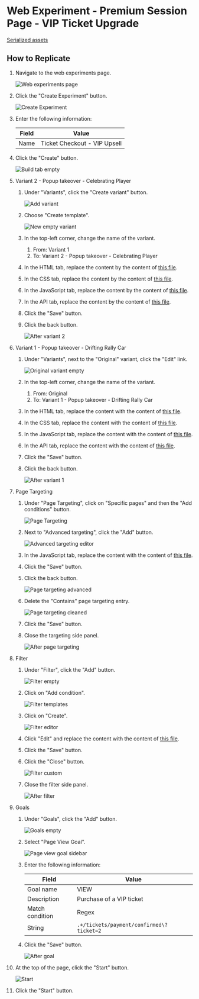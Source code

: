 # Web Experiment - Premium Session Page - VIP Ticket Upgrade

[Serialized assets](/demo/experience/personalize/experiments/web/Ticket%20Checkout%20-%20VIP%20Upsell/)

## How to Replicate

1. Navigate to the web experiments page.

   ![Web experiments page](/docs/cdp-personalize/experiments/web/Web-experiments-page.png)

2. Click the "Create Experiment" button.

   ![Create Experiment](/docs/cdp-personalize/experiments/web/Create-experiment.png)

3. Enter the following information:

   | Field | Value                        |
   | ----- | ---------------------------- |
   | Name  | Ticket Checkout - VIP Upsell |

4. Click the "Create" button.

   ![Build tab empty](/docs/cdp-personalize/experiments/web/Build-empty.png)

5. Variant 2 - Popup takeover - Celebrating Player

   1. Under "Variants", click the "Create variant" button.

      ![Add variant](/docs/cdp-personalize/experiments/web/Add-variant.png)

   2. Choose "Create template".

      ![New empty variant](/docs/cdp-personalize/experiments/web/New-empty-variant.png)

   3. In the top-left corner, change the name of the variant.
      1. From: Variant 1
      2. To: Variant 2 - Popup takeover - Celebrating Player
   4. In the HTML tab, replace the content by the content of [this file](/demo/experience/personalize/experiments/web/Ticket%20Checkout%20-%20VIP%20Upsell/Variant%202%20-%20Popup%20takeover%20-%20Celebrating%20Player.html).
   5. In the CSS tab, replace the content by the content of [this file](/demo/experience/personalize/experiments/web/Ticket%20Checkout%20-%20VIP%20Upsell/Variant%202%20-%20Popup%20takeover%20-%20Celebrating%20Player.css).
   6. In the JavaScript tab, replace the content by the content of [this file](/demo/experience/personalize/experiments/web/Ticket%20Checkout%20-%20VIP%20Upsell/Variant%202%20-%20Popup%20takeover%20-%20Celebrating%20Player.js).
   7. In the API tab, replace the content by the content of [this file](/demo/experience/personalize/experiments/web/Ticket%20Checkout%20-%20VIP%20Upsell/Variant%202%20-%20Popup%20takeover%20-%20Celebrating%20Player.txt).
   8. Click the "Save" button.
   9. Click the back button.

      ![After variant 2](After-variant-2.png)

6. Variant 1 - Popup takeover - Drifting Rally Car

   1. Under "Variants", next to the "Original" variant, click the "Edit" link.

      ![Original variant empty](/docs/cdp-personalize/experiments/web/Original-variant-empty.png)

   2. In the top-left corner, change the name of the variant.
      1. From: Original
      2. To: Variant 1 - Popup takeover - Drifting Rally Car
   3. In the HTML tab, replace the content with the content of [this file](/demo/experience/personalize/experiments/web/Ticket%20Checkout%20-%20VIP%20Upsell/Variant%201%20-%20Popup%20takeover%20-%20Drifting%20Rally%20Car.html).
   4. In the CSS tab, replace the content with the content of [this file](/demo/experience/personalize/experiments/web/Ticket%20Checkout%20-%20VIP%20Upsell/Variant%201%20-%20Popup%20takeover%20-%20Drifting%20Rally%20Car.css).
   5. In the JavaScript tab, replace the content with the content of [this file](/demo/experience/personalize/experiments/web/Ticket%20Checkout%20-%20VIP%20Upsell/Variant%201%20-%20Popup%20takeover%20-%20Drifting%20Rally%20Car.js).
   6. In the API tab, replace the content with the content of [this file](/demo/experience/personalize/experiments/web/Ticket%20Checkout%20-%20VIP%20Upsell/Variant%201%20-%20Popup%20takeover%20-%20Drifting%20Rally%20Car.txt).
   7. Click the "Save" button.
   8. Click the back button.

      ![After variant 1](After-variant-1.png)

7. Page Targeting

   1. Under "Page Targeting", click on "Specific pages" and then the "Add conditions" button.

      ![Page Targeting](/docs/cdp-personalize/experiments/web/Page-targeting-empty.png)

   2. Next to "Advanced targeting", click the "Add" button.

      ![Advanced targeting editor](/docs/cdp-personalize/experiments/web/Advanced-targeting-editor.png)

   3. In the JavaScript tab, replace the content with the content of [this file](/demo/experience/personalize/experiments/web/Premium%20Session%20Page%20-%20VIP%20Ticket%20Upgrade/Advanced%20targeting%20Script.js).
   4. Click the "Save" button.
   5. Click the back button.

      ![Page targeting advanced](/docs/cdp-personalize/experiments/web/Page-targeting-advanced.png)

   6. Delete the "Contains" page targeting entry.

      ![Page targeting cleaned](/docs/cdp-personalize/experiments/web/Page-targeting-cleaned.png)

   7. Click the "Save" button.
   8. Close the targeting side panel.

      ![After page targeting](After-page-targeting.png)

8. Filter

   1. Under "Filter", click the "Add" button.

      ![Filter empty](/docs/cdp-personalize/experiments/web/Filter-empty.png)

   2. Click on "Add condition".

      ![Filter templates](/docs/cdp-personalize/experiments/web/Filter-templates.png)

   3. Click on "Create".

      ![Filter editor](/docs/cdp-personalize/experiments/web/Filter-editor.png)

   4. Click "Edit" and replace the content with the content of [this file](/demo/experience/personalize/experiments/web/Ticket%20Checkout%20-%20VIP%20Upsell/Guest%20has%20viewed%20a%20premium%20content%20page%20condition.js).
   5. Click the "Save" button.
   6. Click the "Close" button.

      ![Filter custom](/docs/cdp-personalize/experiments/web/Filter-custom.png)

   7. Close the filter side panel.

      ![After filter](After-filter.png)

9. Goals

   1. Under "Goals", click the "Add" button.

      ![Goals empty](/docs/cdp-personalize/experiments/web/Goals-empty.png)

   2. Select "Page View Goal".

      ![Page view goal sidebar](/docs/cdp-personalize/experiments/web/Page-view-goal-sidebar.png)

   3. Enter the following information:

      | Field           | Value                                    |
      | --------------- | ---------------------------------------- |
      | Goal name       | VIEW                                     |
      | Description     | Purchase of a VIP ticket                 |
      | Match condition | Regex                                    |
      | String          | `.+/tickets/payment/confirmed\?ticket=2` |

   4. Click the "Save" button.

      ![After goal](After-goal.png)

10. At the top of the page, click the "Start" button.

    ![Start](/docs/cdp-personalize/experiments/web/Start.png)

11. Click the "Start" button.
